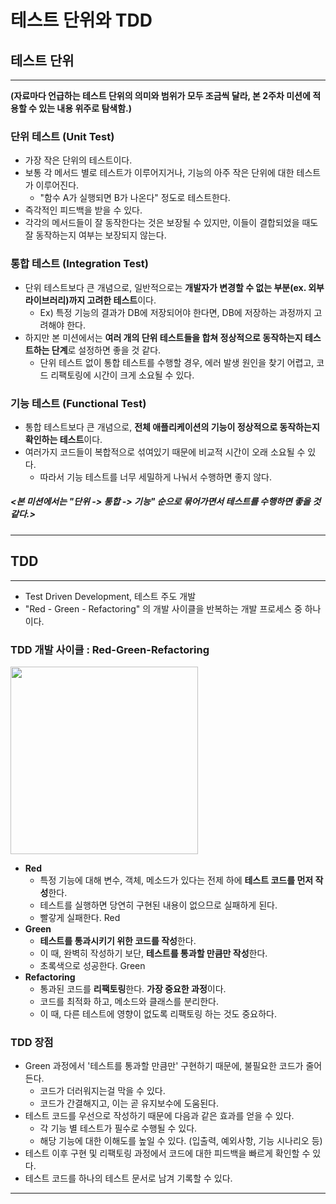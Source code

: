 # 테스트 단위와 TDD



## 테스트 단위

---

**(자료마다 언급하는 테스트 단위의 의미와 범위가 모두 조금씩 달라, 본 2주차 미션에 적용할 수 있는 내용 위주로 탐색함.)**



### 단위 테스트 (Unit Test)

- 가장 작은 단위의 테스트이다.
- 보통 각 메서드 별로 테스트가 이루어지거나, 기능의 아주 작은 단위에 대한 테스트가 이루어진다.
    - "함수 A가 실행되면 B가 나온다" 정도로 테스트한다.
- 즉각적인 피드백을 받을 수 있다.
- 각각의 메서드들이 잘 동작한다는 것은 보장될 수 있지만, 이들이 결합되었을 때도 잘 동작하는지 여부는 보장되지 않는다.



### 통합 테스트 (Integration Test)

- 단위 테스트보다 큰 개념으로, 일반적으로는 **개발자가 변경할 수 없는 부분(ex. 외부 라이브러리)까지 고려한 테스트**이다.
    - Ex) 특정 기능의 결과가 DB에 저장되어야 한다면, DB에 저장하는 과정까지 고려해야 한다.
- 하지만 본 미션에서는 **여러 개의 단위 테스트들을 합쳐 정상적으로 동작하는지 테스트하는 단계**로 설정하면 좋을 것 같다.
    - 단위 테스트 없이 통합 테스트를 수행할 경우, 에러 발생 원인을 찾기 어렵고, 코드 리팩토링에 시간이 크게 소요될 수 있다.



### 기능 테스트 (Functional Test)

- 통합 테스트보다 큰 개념으로, **전체 애플리케이션의 기능이 정상적으로 동작하는지 확인하는 테스트**이다.
- 여러가지 코드들이 복합적으로 섞여있기 때문에 비교적 시간이 오래 소요될 수 있다.
    - 따라서 기능 테스트를 너무 세밀하게 나눠서 수행하면 좋지 않다.



##### <본 미션에서는 "단위 -> 통합 -> 기능" 순으로 묶어가면서 테스트를 수행하면 좋을 것 같다.>

---





## TDD

---

- Test Driven Development, 테스트 주도 개발
- "Red - Green - Refactoring" 의 개발 사이클을 반복하는 개발 프로세스 중 하나이다.



### TDD 개발 사이클 : Red-Green-Refactoring

<img height = "300" src = "https://user-images.githubusercontent.com/51029359/199735166-cd5e3cbb-7aae-41f2-8e3e-2dd77a143ae7.png">

- **Red**
    - 특정 기능에 대해 변수, 객체, 메소드가 있다는 전제 하에 **테스트 코드를 먼저 작성**한다.
    - 테스트를 실행하면 당연히 구현된 내용이 없으므로 실패하게 된다.
    - 빨갛게 실패한다. Red
- **Green**
    - **테스트를 통과시키기 위한 코드를 작성**한다.
    - 이 때, 완벽히 작성하기 보단, **테스트를 통과할 만큼만 작성**한다.
    - 초록색으로 성공한다. Green
- **Refactoring**
    - 통과된 코드를 **리팩토링**한다. **가장 중요한 과정**이다.
    - 코드를 최적화 하고, 메소드와 클래스를 분리한다.
    - 이 때, 다른 테스트에 영향이 없도록 리팩토링 하는 것도 중요하다.



### TDD 장점

- Green 과정에서 '테스트를 통과할 만큼만' 구현하기 때문에, 불필요한 코드가 줄어든다.
    - 코드가 더러워지는걸 막을 수 있다.
    - 코드가 간결해지고, 이는 곧 유지보수에 도움된다.
- 테스트 코드를 우선으로 작성하기 때문에 다음과 같은 효과를 얻을 수 있다.
    - 각 기능 별 테스트가 필수로 수행될 수 있다.
    - 해당 기능에 대한 이해도를 높일 수 있다. (입출력, 예외사항, 기능 시나리오 등)
- 테스트 이후 구현 및 리팩토링 과정에서 코드에 대한 피드백을 빠르게 확인할 수 있다.
- 테스트 코드를 하나의 테스트 문서로 남겨 기록할 수 있다.

---

